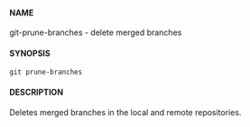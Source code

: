 #### NAME

git-prune-branches - delete merged branches


#### SYNOPSIS

```
git prune-branches
```


#### DESCRIPTION

Deletes merged branches in the local and remote repositories.
